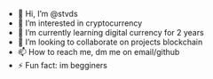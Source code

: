 - 👋 Hi, I’m @stvds
- 👀 I’m interested in cryptocurrency
- 🌱 I’m currently learning digital currency for 2 years
- 💞️ I’m looking to collaborate on projects blockchain
- 📫 How to reach me, dm me on email/github
- ⚡ Fun fact: im begginers


<!---
stvds/stvds is a ✨ special ✨ repository because its `README.md` (this file) appears on your GitHub profile.
You can click the Preview link to take a look at your changes.
--->
